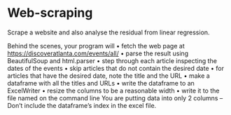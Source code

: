 # Web-scraping
Scrape a website and also analyse the residual from linear regression.

Behind the scenes, your program will
• fetch the web page at https://discoveratlanta.com/events/all/ • parse the result using BeautifulSoup and html.parser
• step through each article inspecting the dates of the events
• skip articles that do not contain the desired date
• for articles that have the desired date, note the title and the URL • make a dataframe with all the titles and URLs
• write the dataframe to an ExcelWriter
• resize the columns to be a reasonable width
• write it to the file named on the command line
You are putting data into only 2 columns – Don’t include the dataframe’s index in the excel file.




